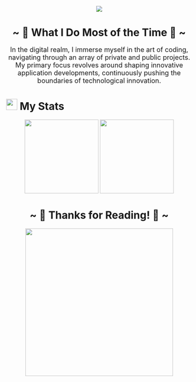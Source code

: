 <!-- Welcome Section -->
<p align="center">
  <img src="https://readme-typing-svg.herokuapp.com?lines=Hi,+welcome+to+my+profile;I+love+Github.;I+love+learning.&center=true&width=500&height=50">
</p>

<!-- What I Do Most of the Time -->
<h1 align="center">~ 🚀 What I Do Most of the Time 🚀 ~</h1>
<p align="center" style="font-size: 18px;">In the digital realm, I immerse myself in the art of coding, navigating through an array of private and public projects. My primary focus revolves around shaping innovative application developments, continuously pushing the boundaries of technological innovation.</p>


<!-- My Stats Section -->
# <img src="https://media4.giphy.com/media/MIGbtLZoVjbl0bYbAd/giphy.gif?cid=ecf05e472t2h0i8d7dcjaoau9iqtchhr899hxmpxzzgc7lyw&rid=giphy.gif" width="30"> My Stats 

<p align="center">
  <img height="200em" src="https://github-readme-stats.vercel.app/api?username=minunn&show_icons=true&theme=dracula&include_all_commits=true&count_private=true"/>
  <img height="200em" src="https://github-readme-stats.vercel.app/api/top-langs/?username=minunn&layout=compact&langs_count=7&theme=dracula"/>
</p>

<!-- Thanks for Reading Section -->
<h1 align="center">~ 🙏 Thanks for Reading! 🙏 ~</h1>
<p align="center">
<img width=400 src="https://moe-counter.glitch.me/get/@minunn">
